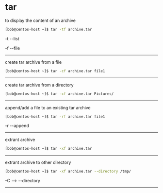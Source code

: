 


# tar

to display the content of an archive

```bash
[bob@centos-host ~]$ tar -tf archive.tar
```

-t        --list

-f        --file

________________________________________________________________________________________________


create tar archive from a file

```bash
[bob@centos-host ~]$ tar -cf archive.tar file1
```

________________________________________________________________________________________________


create tar archive from a directory

```bash
[bob@centos-host ~]$ tar -cf archive.tar Pictures/
```

________________________________________________________________________________________________


append/add a file to an existing tar archive

```bash
[bob@centos-host ~]$ tar -rf archive.tar file1
```
-r      --append

________________________________________________________________________________________________


extrant archive

```bash
[bob@centos-host ~]$ tar -xf archive.tar
 ```

________________________________________________________________________________________________


extrant archive to other directory

```bash
[bob@centos-host ~]$ tar -xf archive.tar --directory /tmp/
```

-C    -->   --directory

________________________________________________________________________________________________
